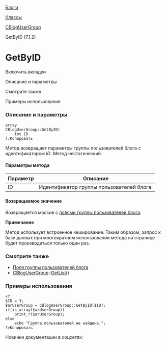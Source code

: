[Блоги](/api_help/blogs/index.php)

[Классы](/api_help/blogs/classes/index.php)

[CBlogUserGroup](/api_help/blogs/classes/cblogusergroup/index.php)

GetByID (7.1.2)

GetByID
=======

Включить вкладки

Описание и параметры

Смотрите также

Примеры использования

### Описание и параметры

```
array
CBlogUserGroup::GetByID(
	int ID
);Копировать
```

Метод возвращает параметры группы пользователей блога с идентификатором *ID*. Метод нестатический.

#### Параметры метода

| Параметр | Описание |
| --- | --- |
| ID | Идентификатор группы пользователей блога. |

#### Возвращаемое значение

Возвращается массив с [полями группы пользователей блога](/api_help/blogs/fields.php#usergroup).

**Примечание**

Метод использует встроенное кеширование. Таким образом, запрос к базе данных при многократном использовании метода на странице будет производиться только один раз.

### Смотрите также

* [Поля группы пользователей блога](/api_help/blogs/fields.php#usergroup)
* [CBlogUserGroup](/api_help/blogs/classes/cblogusergroup/index.php)::[GetList()](/api_help/blogs/classes/cblogusergroup/getlist.php)

### Примеры использования

```
<?
$ID = 3;
$arUserGroup = CBlogUserGroup::GetByID($ID);
if(is_array($arUserGroup))
	print_r($arUserGroup);
else
	echo "Группа пользователей не найдена.";
?>Копировать
```

Новинки документации в соцсетях: